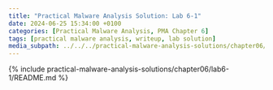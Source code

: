 ```yaml
---
title: "Practical Malware Analysis Solution: Lab 6-1"
date: 2024-06-25 15:34:00 +0100
categories: [Practical Malware Analysis, PMA Chapter 6]
tags: [practical malware analysis, writeup, lab solution]
media_subpath: ../../../practical-malware-analysis-solutions/chapter06/lab6-1
---
```


{% include practical-malware-analysis-solutions/chapter06/lab6-1/README.md %}